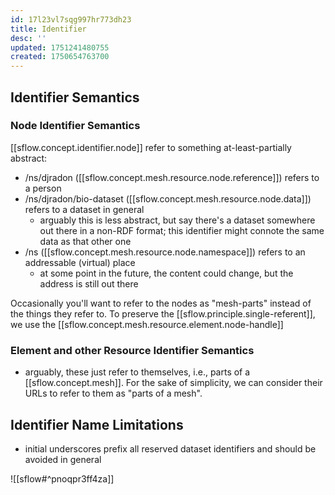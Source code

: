 ```yaml
---
id: 17l23vl7sqg997hr773dh23
title: Identifier
desc: ''
updated: 1751241480755
created: 1750654763700
---
```


## Identifier Semantics

### Node Identifier Semantics

[[sflow.concept.identifier.node]] refer to something at-least-partially abstract:

- /ns/djradon ([[sflow.concept.mesh.resource.node.reference]]) refers to a person
- /ns/djradon/bio-dataset ([[sflow.concept.mesh.resource.node.data]]) refers to a dataset in general
  - arguably this is less abstract, but say there's a dataset somewhere out there in a non-RDF format; this identifier might connote the same data as that other one
- /ns ([[sflow.concept.mesh.resource.node.namespace]]) refers to an addressable (virtual) place
  - at some point in the future, the content could change, but the address is still out there

Occasionally you'll want to refer to the nodes as "mesh-parts" instead of the things they refer to. To preserve the [[sflow.principle.single-referent]], we use the [[sflow.concept.mesh.resource.element.node-handle]]

### Element and other Resource Identifier Semantics

- arguably, these just refer to themselves, i.e., parts of a [[sflow.concept.mesh]]. For the sake of simplicity, we can consider their URLs to refer to them as "parts of a mesh".

## Identifier Name Limitations

- initial underscores prefix all reserved dataset identifiers and should be avoided in general


![[sflow#^pnoqpr3ff4za]] 